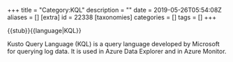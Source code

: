 +++
title = "Category:KQL"
description = ""
date = 2019-05-26T05:54:08Z
aliases = []
[extra]
id = 22338
[taxonomies]
categories = []
tags = []
+++

{{stub}}{{language|KQL}}

Kusto Query Language (KQL) is a query language developed by Microsoft for querying log data. It is used in Azure Data Explorer and in Azure Monitor.
